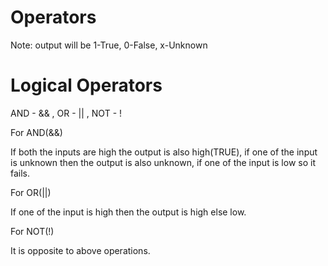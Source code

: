 # Operators
Note: output will be 1-True, 0-False, x-Unknown
# Logical Operators
AND - && , OR - || , NOT - !

For AND(&&)

If both the inputs are high the output is also high(TRUE), if one of the input is unknown then the output is also unknown, if one of the input is low so it fails.

For OR(||)

If one of the input is high then the output is high else low.

For NOT(!)

It is opposite to above operations.
